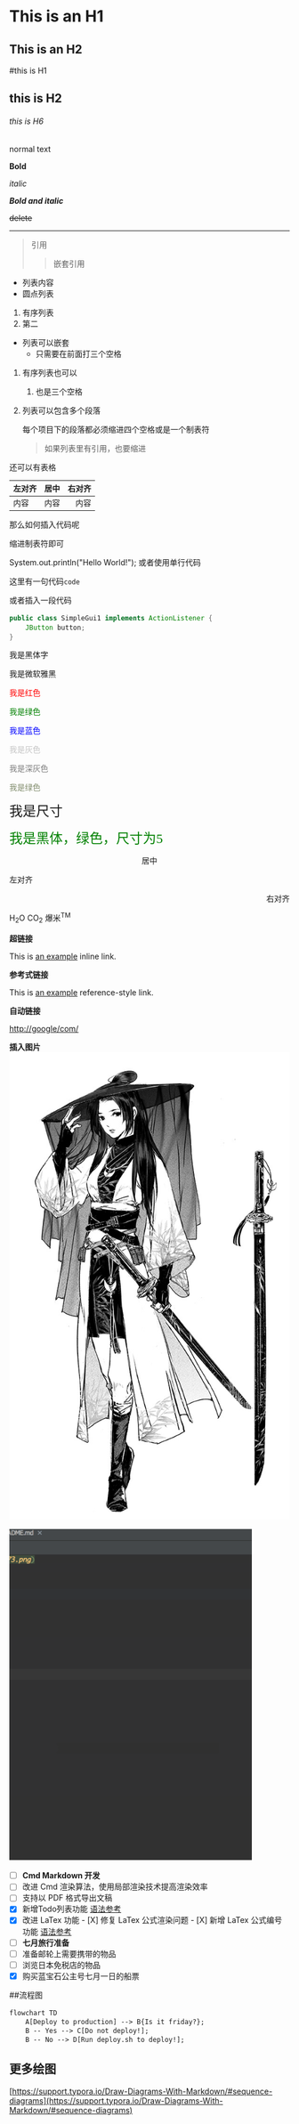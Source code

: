 This is an H1
=============

This is an H2
-------------

#this is H1

## this is H2

###### this is H6

normal text

**Bold**

*italic*

***Bold and italic***

~~delete~~

---

> 引用
>
>> 嵌套引用
>>

* 列表内容
* 圆点列表

1. 有序列表
2. 第二

* 列表可以嵌套
  * 只需要在前面打三个空格

1. 有序列表也可以

   1. 也是三个空格
2. 列表可以包含多个段落

   每个项目下的段落都必须缩进四个空格或是一个制表符

   > 如果列表里有引用，也要缩进
   >

还可以有表格


| 左对齐 | 居中 | 右对齐 |
| :------- | :----: | -------: |
| 内容   | 内容 |   内容 |

那么如何插入代码呢

缩进制表符即可

System.out.println("Hello World!");
或者使用单行代码

这里有一句代码`code`

或者插入一段代码

```java
public class SimpleGui1 implements ActionListener {
    JButton button;
}
```

<font face="黑体">我是黑体字</font>

<font face="微软雅黑">我是微软雅黑</font>

<font color=red>我是红色</font>

<font color=#008000>我是绿色</font>

<font color=Blue>我是蓝色</font>

<font face="微软雅黑" color=C5C5C5>我是灰色</font>

<font face="微软雅黑" color=7D7D7D>我是深灰色</font>

<font face="微软雅黑" color=808C6C>我是绿色</font>

<font size=5>我是尺寸</font>

<font face="黑体" color=green size=5>我是黑体，绿色，尺寸为5</font>

<center>居中</center>
<p align="left">左对齐</p>
<p align="right">右对齐</p>

H<sub>2</sub>O  CO<sub>2</sub>
爆米<sup>TM</sup>

**超链接**

This is [an example](http://www.google.com/ "Optional Title Here") inline link.

**参考式链接**

This is [an example][1] reference-style link.

**自动链接**

[http://google/com/](http://google/com/)

**插入图片**
![alt pic](img-1.jpg "title")

![title](../test/image/test.png)

- [ ]  **Cmd Markdown 开发**
  - [ ]  改进 Cmd 渲染算法，使用局部渲染技术提高渲染效率
  - [ ]  支持以 PDF 格式导出文稿
  - [X]  新增Todo列表功能 [语法参考](https://github.com/blog/1375-task-lists-in-gfm-issues-pulls-comments)
  - [X]  改进 LaTex 功能
    - [X]  修复 LaTex 公式渲染问题
    - [X]  新增 LaTex 公式编号功能 [语法参考](http://docs.mathjax.org/en/latest/tex.html#tex-eq-numbers)
- [ ]  **七月旅行准备**
  - [ ]  准备邮轮上需要携带的物品
  - [ ]  浏览日本免税店的物品
  - [X]  购买蓝宝石公主号七月一日的船票

##流程图

```mermaid
flowchart TD
    A[Deploy to production] --> B{Is it friday?};
    B -- Yes --> C[Do not deploy!];
    B -- No --> D[Run deploy.sh to deploy!];
```


## 更多绘图

[https://support.typora.io/Draw-Diagrams-With-Markdown/#sequence-diagrams](https://support.typora.io/Draw-Diagrams-With-Markdown/#sequence-diagrams)

[1]: http://google.com
